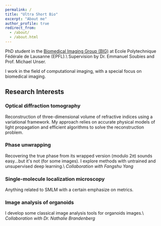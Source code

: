 ```yaml
---
permalink: /
title: "Ultra Short Bio"
excerpt: "About me"
author_profile: true
redirect_from: 
  - /about/
  - /about.html
---
```




PhD student in the [Biomedical Imaging Group (BIG)](http://bigwww.epfl.ch) at Ecole Polytechnique Fédérale de Lausanne (EPFL).\\
Supervision by Dr. Emmanuel Soubies and Prof. Michael Unser.

I work in the field of computational imaging, with a special focus on biomedical imaging.


## Research Interests

### Optical diffraction tomography
Reconstruction of three-dimensional volume of refractive indices using a variational framework.
My approach relies on accurate physical models of light propagation and efficient algorithms to solve the reconstruction problem.

### Phase unwrapping
Recovering the true phase from its wrapped version (modulo 2$\pi$) sounds easy...but it's not (for some images). I explore methods with untrained and unsupervised deep learning.\\
*Collaboration with Fangshu Yang*

### Single-molecule localization microscopy
Anything related to SMLM with a certain emphasize on metrics.

### Image analysis of organoids
I develop some classical image analysis tools for organoids images.\\
*Collaboration with Dr. Nathalie Brandenberg*

<!--Here:[My Google scholar website](https://scholar.google.com/citations?user=_ZJ9X0QAAAAJ&hl=fr&authuser=1)

Yep
======


Yup Yup
======

1. Useless list
1. yep


Another Yup
------
Yep
-->

